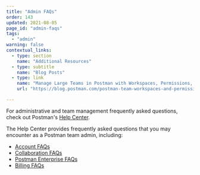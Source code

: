 ```yaml
---
title: "Admin FAQs"
order: 143
updated: 2021-08-05
page_id: "admin-faqs"
tags:
  - "admin"
warning: false
contextual_links:
  - type: section
    name: "Additional Resources"
  - type: subtitle
    name: "Blog Posts"
  - type: link
    name: "Manage Large Teams in Postman with Workspaces, Permissions, and Version Control"
    url: "https://blog.postman.com/postman-team-workspaces-and-permissions/"

---
```


For administrative and team management frequently asked questions, check out Postman's [Help Center](https://support.postman.com/hc/en-us).

The Help Center provides frequently asked questions that you may encounter as a Postman team admin, including:

* [Account FAQs](https://support.postman.com/hc/en-us/categories/115000609185-My-Account)
* [Collaboration FAQs](https://support.postman.com/hc/en-us/categories/115000609165-Collaboration)
* [Postman Enterprise FAQs](https://support.postman.com/hc/en-us/categories/115000604709-Postman-Enterprise)
* [Billing FAQs](https://support.postman.com/hc/en-us/categories/115000609205-Billing-and-Payment)
